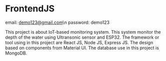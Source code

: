 # FrontendJS

email: demo123@gmail.com\n
password: demo123

This project is about IoT-based monitoring system. This system monitor the depth of the water using Ultransonic sensor and ESP32.
The framework or tool using in this project are React JS, Node JS, Express JS.
The design based on components from Material UI.
The database use in this project is MongoDB.

 

